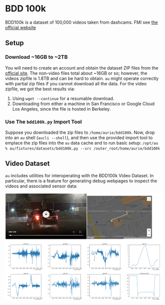 # BDD 100k

BDD100k is a dataset of 100,000 videos taken from dashcams.  FMI see
[the official website](https://bdd-data.berkeley.edu/)

## Setup

### Download ~16GB to ~2TB

You will need to create an account and obtain the dataset ZIP files
from the [official site](https://bdd-data.berkeley.edu/).  The non-video files
total about ~16GB or so; however, the videos zipfile is 1.8TB and can be hard
to obtain.  `au` might operate correctly with partial zip files if you cannot
download all the data.  For the video zipfile, we got the best results
via: 
 1) Using `wget --continue` for a resumable download.
 2) Downloading from either a machine in San Francisco or Google Cloud
      Los Angeles, since the file is hosted in Berkeley.

### Use The `bdd100k.py` Import Tool

Suppose you downloaded the zip files to `/home/aurie/bdd100k`.  Now, drop
into an `au` shell (`aucli --shell`), and then use the provided import tool
to emplace the zip files into the `au` data cache and to run basic setup:
    ```
    /opt/au % au/fixtures/datasets/bdd100k.py --src /outer_root/home/aurie/bdd100k
    ```

## Video Dataset

`au` includes utilities for interoperating with the BDD100k Video Dataset.  In particular, there is a feature
for generating debug webpages to inspect the videos and associated sensor data:

![demo image](bdd100k_video_screenshot.png)


